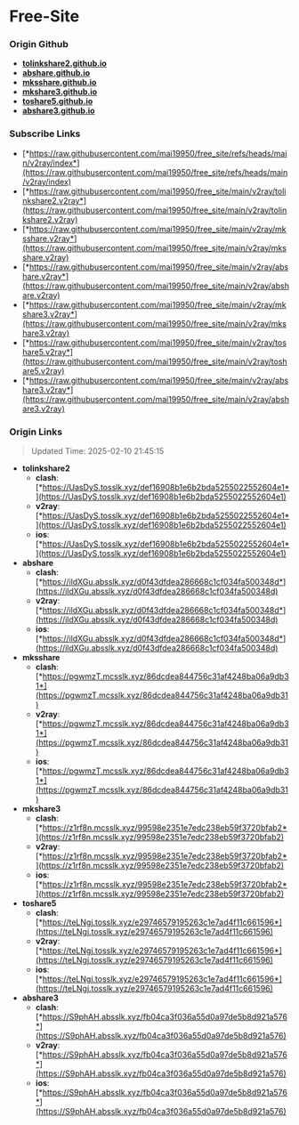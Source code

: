 # Free-Site

### Origin Github

- [**tolinkshare2.github.io**](https://github.com/tolinkshare2/tolinkshare2.github.io)
- [**abshare.github.io**](https://github.com/abshare/abshare.github.io)
- [**mksshare.github.io**](https://github.com/mksshare/mksshare.github.io)
- [**mkshare3.github.io**](https://github.com/mkshare3/mkshare3.github.io)
- [**toshare5.github.io**](https://github.com/toshare5/toshare5.github.io)
- [**abshare3.github.io**](https://github.com/abshare3/abshare3.github.io)

### Subscribe Links

- [*https://raw.githubusercontent.com/mai19950/free_site/refs/heads/main/v2ray/index*](https://raw.githubusercontent.com/mai19950/free_site/refs/heads/main/v2ray/index)
- [*https://raw.githubusercontent.com/mai19950/free_site/main/v2ray/tolinkshare2.v2ray*](https://raw.githubusercontent.com/mai19950/free_site/main/v2ray/tolinkshare2.v2ray)
- [*https://raw.githubusercontent.com/mai19950/free_site/main/v2ray/mksshare.v2ray*](https://raw.githubusercontent.com/mai19950/free_site/main/v2ray/mksshare.v2ray)
- [*https://raw.githubusercontent.com/mai19950/free_site/main/v2ray/abshare.v2ray*](https://raw.githubusercontent.com/mai19950/free_site/main/v2ray/abshare.v2ray)
- [*https://raw.githubusercontent.com/mai19950/free_site/main/v2ray/mkshare3.v2ray*](https://raw.githubusercontent.com/mai19950/free_site/main/v2ray/mkshare3.v2ray)
- [*https://raw.githubusercontent.com/mai19950/free_site/main/v2ray/toshare5.v2ray*](https://raw.githubusercontent.com/mai19950/free_site/main/v2ray/toshare5.v2ray)
- [*https://raw.githubusercontent.com/mai19950/free_site/main/v2ray/abshare3.v2ray*](https://raw.githubusercontent.com/mai19950/free_site/main/v2ray/abshare3.v2ray)

### Origin Links

> Updated Time: 2025-02-10 21:45:15

- **tolinkshare2**
  - **clash**: [*https://UasDyS.tosslk.xyz/def16908b1e6b2bda5255022552604e1*](https://UasDyS.tosslk.xyz/def16908b1e6b2bda5255022552604e1)
  - **v2ray**: [*https://UasDyS.tosslk.xyz/def16908b1e6b2bda5255022552604e1*](https://UasDyS.tosslk.xyz/def16908b1e6b2bda5255022552604e1)
  - **ios**: [*https://UasDyS.tosslk.xyz/def16908b1e6b2bda5255022552604e1*](https://UasDyS.tosslk.xyz/def16908b1e6b2bda5255022552604e1)
- **abshare**
  - **clash**: [*https://ildXGu.absslk.xyz/d0f43dfdea286668c1cf034fa500348d*](https://ildXGu.absslk.xyz/d0f43dfdea286668c1cf034fa500348d)
  - **v2ray**: [*https://ildXGu.absslk.xyz/d0f43dfdea286668c1cf034fa500348d*](https://ildXGu.absslk.xyz/d0f43dfdea286668c1cf034fa500348d)
  - **ios**: [*https://ildXGu.absslk.xyz/d0f43dfdea286668c1cf034fa500348d*](https://ildXGu.absslk.xyz/d0f43dfdea286668c1cf034fa500348d)
- **mksshare**
  - **clash**: [*https://pgwmzT.mcsslk.xyz/86dcdea844756c31af4248ba06a9db31*](https://pgwmzT.mcsslk.xyz/86dcdea844756c31af4248ba06a9db31)
  - **v2ray**: [*https://pgwmzT.mcsslk.xyz/86dcdea844756c31af4248ba06a9db31*](https://pgwmzT.mcsslk.xyz/86dcdea844756c31af4248ba06a9db31)
  - **ios**: [*https://pgwmzT.mcsslk.xyz/86dcdea844756c31af4248ba06a9db31*](https://pgwmzT.mcsslk.xyz/86dcdea844756c31af4248ba06a9db31)
- **mkshare3**
  - **clash**: [*https://z1rf8n.mcsslk.xyz/99598e2351e7edc238eb59f3720bfab2*](https://z1rf8n.mcsslk.xyz/99598e2351e7edc238eb59f3720bfab2)
  - **v2ray**: [*https://z1rf8n.mcsslk.xyz/99598e2351e7edc238eb59f3720bfab2*](https://z1rf8n.mcsslk.xyz/99598e2351e7edc238eb59f3720bfab2)
  - **ios**: [*https://z1rf8n.mcsslk.xyz/99598e2351e7edc238eb59f3720bfab2*](https://z1rf8n.mcsslk.xyz/99598e2351e7edc238eb59f3720bfab2)
- **toshare5**
  - **clash**: [*https://teLNgj.tosslk.xyz/e29746579195263c1e7ad4f11c661596*](https://teLNgj.tosslk.xyz/e29746579195263c1e7ad4f11c661596)
  - **v2ray**: [*https://teLNgj.tosslk.xyz/e29746579195263c1e7ad4f11c661596*](https://teLNgj.tosslk.xyz/e29746579195263c1e7ad4f11c661596)
  - **ios**: [*https://teLNgj.tosslk.xyz/e29746579195263c1e7ad4f11c661596*](https://teLNgj.tosslk.xyz/e29746579195263c1e7ad4f11c661596)
- **abshare3**
  - **clash**: [*https://S9phAH.absslk.xyz/fb04ca3f036a55d0a97de5b8d921a576*](https://S9phAH.absslk.xyz/fb04ca3f036a55d0a97de5b8d921a576)
  - **v2ray**: [*https://S9phAH.absslk.xyz/fb04ca3f036a55d0a97de5b8d921a576*](https://S9phAH.absslk.xyz/fb04ca3f036a55d0a97de5b8d921a576)
  - **ios**: [*https://S9phAH.absslk.xyz/fb04ca3f036a55d0a97de5b8d921a576*](https://S9phAH.absslk.xyz/fb04ca3f036a55d0a97de5b8d921a576)
